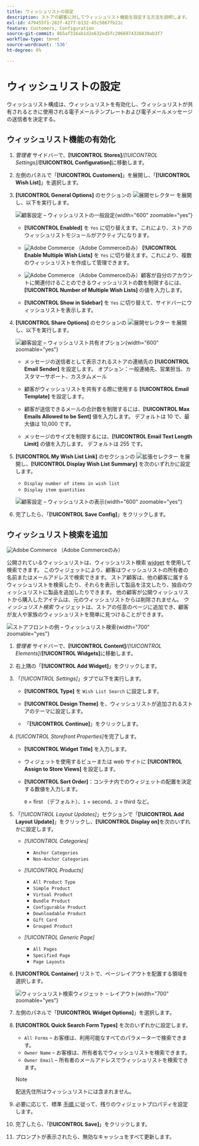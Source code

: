 ```yaml
---
title: ウィッシュリストの設定
description: ストアの顧客に対してウィッシュリスト機能を設定する方法を説明します。
exl-id: 479455f1-282f-4277-b132-45c5867fb21c
feature: Customers, Configuration
source-git-commit: 8b5af316ab1d2e632ed5fc2066974326830ab3f7
workflow-type: tm+mt
source-wordcount: '536'
ht-degree: 0%

---
```


# ウィッシュリストの設定

ウィッシュリスト構成は、ウィッシュリストを有効化し、ウィッシュリストが共有されるときに使用される電子メールテンプレートおよび電子メールメッセージの送信者を決定する。

## ウィッシュリスト機能の有効化

1. _管理者_ サイドバーで、**[!UICONTROL Stores]**/_[!UICONTROL Settings]_/**[!UICONTROL Configuration]**&#x200B;に移動します。

1. 左側のパネルで「**[!UICONTROL Customers]**」を展開し、「**[!UICONTROL Wish List]**」を選択します。

1. **[!UICONTROL General Options]** のセクションの ![ 展開セレクター ](../assets/icon-display-expand.png) を展開し、以下を実行します。

   ![ 顧客設定 – ウィッシュリストの一般設定 ](../configuration-reference/customers/assets/wishlist-general-options.png){width="600" zoomable="yes"}

   - **[!UICONTROL Enabled]** を `Yes` に切り替えます。これにより、ストアのウィッシュリストモジュールがアクティブになります。

   - ![Adobe Commerce](../assets/adobe-logo.svg) （Adobe Commerceのみ） **[!UICONTROL Enable Multiple Wish Lists]** を `Yes` に切り替えます。これにより、複数のウィッシュリストを作成して管理できます。

   - ![Adobe Commerce](../assets/adobe-logo.svg) （Adobe Commerceのみ）顧客が自分のアカウントに関連付けることのできるウィッシュリストの数を制限するには、**[!UICONTROL Number of Multiple Wish Lists]** の値を入力します。

   - **[!UICONTROL Show in Sidebar]** を `Yes` に切り替えて、サイドバーにウィッシュリストを表示します。

1. **[!UICONTROL Share Options]** のセクションの ![ 展開セレクター ](../assets/icon-display-expand.png) を展開し、以下を実行します。

   ![ 顧客設定 – ウィッシュリスト共有オプション ](../configuration-reference/customers/assets/wishlist-share-options.png){width="600" zoomable="yes"}

   - メッセージの送信者として表示されるストアの連絡先の **[!UICONTROL Email Sender]** を設定します。 オプション：一般連絡先、営業担当、カスタマーサポート、カスタムメール

   - 顧客がウィッシュリストを共有する際に使用する **[!UICONTROL Email Template]** を設定します。

   - 顧客が送信できるメールの合計数を制限するには、**[!UICONTROL Max Emails Allowed to be Sent]** 値を入力します。 デフォルトは 10 で、最大値は 10,000 です。

   - メッセージのサイズを制限するには、**[!UICONTROL Email Text Length Limit]** の値を入力します。 デフォルトは 255 です。

1. **[!UICONTROL My Wish List Link]** のセクションの ![ 拡張セレクター ](../assets/icon-display-expand.png) を展開し、**[!UICONTROL Display Wish List Summary]** を次のいずれかに設定します。

   - `Display number of items in wish list`
   - `Display item quantities`

   ![ 顧客設定 – ウィッシュリストの表示 ](../configuration-reference/customers/assets/wishlist-my-wishlist-link.png){width="600" zoomable="yes"}

1. 完了したら、「**[!UICONTROL Save Config]**」をクリックします。

## ウィッシュリスト検索を追加

![Adobe Commerce](../assets/adobe-logo.svg) （Adobe Commerceのみ）

公開されているウィッシュリストは、ウィッシュリスト検索 [widget](../content-design/widgets.md) を使用して検索できます。 このウィジェットにより、顧客はウィッシュリストの所有者の名前またはメールアドレスで検索できます。 ストア顧客は、他の顧客に属するウィッシュリストを検索したり、それらを表示して製品を注文したり、独自のウィッシュリストに製品を追加したりできます。 他の顧客が公開ウィッシュリストから購入したアイテムは、元のウィッシュリストからは削除されません。 _ウィッシュリスト検索_ ウィジェットは、ストアの任意のページに追加でき、顧客が友人や家族のウィッシュリストを簡単に見つけることができます。

![ ストアフロントの例 – ウィッシュリスト検索 ](./assets/storefront-wishlist-search.png){width="700" zoomable="yes"}

1. _管理者_ サイドバーで、**[!UICONTROL Content]**/_[!UICONTROL Elements]_/**[!UICONTROL Widgets]**&#x200B;に移動します。

1. 右上隅の「**[!UICONTROL Add Widget]**」をクリックします。

1. 「_[!UICONTROL Settings]_」タブで以下を実行します。

   - **[!UICONTROL Type]** を `Wish List Search` に設定します。

   - **[!UICONTROL Design Theme]** を、ウィッシュリストが追加されるストアのテーマに設定します。

   - 「**[!UICONTROL Continue]**」をクリックします。

1. _[!UICONTROL Storefront Properties]_&#x200B;を完了します。

   - **[!UICONTROL Widget Title]** を入力します。

   - ウィジェットを使用するビューまたは web サイトに **[!UICONTROL Assign to Store Views]** を設定します。

   - **[!UICONTROL Sort Order]**：コンテナ内でのウィジェットの配置を決定する数値を入力します。

     `0` = first （デフォルト）、`1` = second、`2` = third など。

1. 「_[!UICONTROL Layout Updates]_」セクションで「**[!UICONTROL Add Layout Update]**」をクリックし、**[!UICONTROL Display on]**&#x200B;を次のいずれかに設定します。

   - _[!UICONTROL Categories]_

      - `Anchor Categories`
      - `Non-Anchor Categories`

   - _[!UICONTROL Products]_

      - `All Product Type`
      - `Simple Product`
      - `Virtual Product`
      - `Bundle Product`
      - `Configurable Product`
      - `Downloadable Product`
      - `Gift Card`
      - `Grouped Product`

   - _[!UICONTROL Generic Page]_

      - `All Pages`
      - `Specified Page`
      - `Page Layouts`

1. **[!UICONTROL Container]** リストで、ページレイアウトを配置する領域を選択します。

   ![ ウィッシュリスト検索ウィジェット – レイアウト ](./assets/widget-wishlist-search-storefront.png){width="700" zoomable="yes"}

1. 左側のパネルで「**[!UICONTROL Widget Options]**」を選択します。

1. **[!UICONTROL Quick Search Form Types]** を次のいずれかに設定します。

   - `All Forms` – お客様は、利用可能なすべてのパラメーターで検索できます。
   - `Owner Name` – お客様は、所有者名でウィッシュリストを検索できます。
   - `Owner Email` – 所有者のメールアドレスでウィッシュリストを検索できます。

   >[!NOTE]
   >
   >配送先住所はウィッシュリストには含まれません。

1. 必要に応じて、標準 [ 手順 ](../content-design/widget-create.md) に従って、残りのウィジェットプロパティを設定します。

1. 完了したら、「**[!UICONTROL Save]**」をクリックします。

1. プロンプトが表示されたら、無効なキャッシュをすべて更新します。
